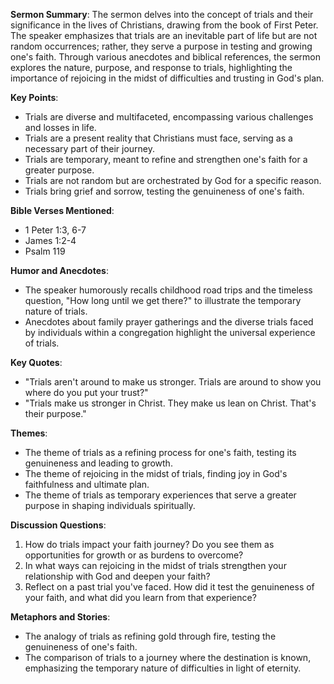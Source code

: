 **Sermon Summary**:
The sermon delves into the concept of trials and their significance in the lives of Christians, drawing from the book of First Peter. The speaker emphasizes that trials are an inevitable part of life but are not random occurrences; rather, they serve a purpose in testing and growing one's faith. Through various anecdotes and biblical references, the sermon explores the nature, purpose, and response to trials, highlighting the importance of rejoicing in the midst of difficulties and trusting in God's plan.

**Key Points**:
- Trials are diverse and multifaceted, encompassing various challenges and losses in life.
- Trials are a present reality that Christians must face, serving as a necessary part of their journey.
- Trials are temporary, meant to refine and strengthen one's faith for a greater purpose.
- Trials are not random but are orchestrated by God for a specific reason.
- Trials bring grief and sorrow, testing the genuineness of one's faith.

**Bible Verses Mentioned**:
- 1 Peter 1:3, 6-7
- James 1:2-4
- Psalm 119

**Humor and Anecdotes**:
- The speaker humorously recalls childhood road trips and the timeless question, "How long until we get there?" to illustrate the temporary nature of trials.
- Anecdotes about family prayer gatherings and the diverse trials faced by individuals within a congregation highlight the universal experience of trials.

**Key Quotes**:
- "Trials aren't around to make us stronger. Trials are around to show you where do you put your trust?"
- "Trials make us stronger in Christ. They make us lean on Christ. That's their purpose."

**Themes**:
- The theme of trials as a refining process for one's faith, testing its genuineness and leading to growth.
- The theme of rejoicing in the midst of trials, finding joy in God's faithfulness and ultimate plan.
- The theme of trials as temporary experiences that serve a greater purpose in shaping individuals spiritually.

**Discussion Questions**:
1. How do trials impact your faith journey? Do you see them as opportunities for growth or as burdens to overcome?
2. In what ways can rejoicing in the midst of trials strengthen your relationship with God and deepen your faith?
3. Reflect on a past trial you've faced. How did it test the genuineness of your faith, and what did you learn from that experience?

**Metaphors and Stories**:
- The analogy of trials as refining gold through fire, testing the genuineness of one's faith.
- The comparison of trials to a journey where the destination is known, emphasizing the temporary nature of difficulties in light of eternity.